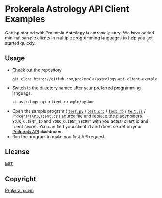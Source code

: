 # Prokerala Astrology API Client Examples

Getting started with Prokerala Astrology is extremely easy. We have added minimal sample clients 
in multiple programming languages to help you get started quickly.

## Usage

- Check out the repository
  ```
  git clone https://github.com/prokerala/astrology-api-client-example
  ```
- Switch to the directory named after your preferred programming language.
  ```
  cd astrology-api-client-example/python
  ```
- Open the sample program 
  ( [`test.py`](https://github.com/prokerala/astrology-api-client-example/blob/master/python/test.py) 
  / [`test.php`](https://github.com/prokerala/astrology-api-client-example/blob/master/php/test.php) 
  / [`test.rb`](https://github.com/prokerala/astrology-api-client-example/blob/master/ruby/test.rb)
  / [`test.js`](https://github.com/prokerala/astrology-api-client-example/blob/master/javascript/test.js)
  / [`ProkeralaAPIClient.cs`](https://github.com/prokerala/astrology-api-client-example/blob/master/csharp/ProkeralaAPIClient.cs) ) source file and
  replace the placeholders `YOUR_CLIENT_ID` and `YOUR_CLIENT_SECRET` with you actual client id and client secret. 
  You can find your client id and client secret on your [Prokerala API](https://api.prokerala.com) dashboard.
- Run the program to make you first API request.

## License

[MIT](https://github.com/prokerala/astrology-api-client-example/blob/master/LICENSE)

## Copyright

[Prokerala.com](https://www.prokerala.com)
